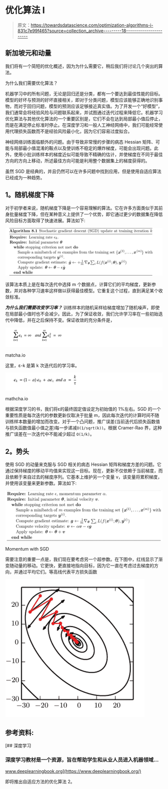 # 优化算法 I

> 原文：<https://towardsdatascience.com/optimization-algorithms-i-831c7e99f465?source=collection_archive---------18----------------------->

## 新加坡元和动量

我们将有一个简短的优化概述，因为为什么需要它，稍后我们将讨论几个突出的算法。

为什么我们需要优化算法？

机器学习中的所有问题，无论是回归还是分类，都有一个要达到最佳性能的目标。模型的好坏与预测的好坏直接相关，即对于分类问题，模型应该能够正确地识别事物，而对于回归问题，模型的预测应该足够接近真实值。为了开发一个“好模型”，我们通常会将经验风险与问题联系起来，并试图通过迭代过程来降低它。机器学习优化算法与其他优化算法的一个重要区别是，它们不会在达到局部最小值后停止，而是在满足停止标准时停止。在深度学习和一般人工神经网络中，我们可能经常使用代理损失函数而不是经验风险最小化，因为它们容易过度拟合。

神经网络训练面临额外的问题。由于导致非常慢的步骤的病态 Hessian 矩阵、可能与局部最小值混淆的鞍点以及使训练不稳定的爆炸梯度，可能会出现问题。此外，使用小批训练样本的梯度近似可能导致不精确的估计，并使梯度在不同于最佳方向的方向上移动，所述最佳方向可能是利用整个数据集上的梯度获得的。

虽然 SGD 是经典的，并且仍然可以在许多问题中找到应用，但是使用自适应算法已经成为一种趋势。

## **1。随机梯度下降**

对于初学者来说，随机梯度下降是一个容易理解的算法。它在许多方面类似于其前身批量梯度下降，但在某种意义上提供了一个优势，即它通过更少的数据集在降低风险目标方面取得了快速进展。算法如下:

![](img/becabcd65906f0ce5e7186c9fccbbc7f.png)

该算法本质上是在每次迭代中选择 m 个数据点，计算它们的平均梯度，更新参数，并对各种学习速率这样做以获得最佳模型。它重复这个过程，直到满足某个收敛标准。

***为什么我们需要改变学习率？*** 训练样本的随机采样给梯度增加了随机噪声，即使在局部最小值时也不会减少。因此，为了保证收敛，我们允许学习率在一些初始迭代中降低，并在之后保持不变。保证收敛的充分条件是，

![](img/a591156988e78972b1f170a7f69f99fb.png)

matcha.io

这里，ε-k 是第 k 次迭代后的学习率。

![](img/f52649bcc3dd857df2b6d446999c741b.png)

mathcha.io

根据深度学习的书，我们将ε的最终固定值设定为初始值的 1%左右。SGD 的一个重要性质是每次迭代的参数更新仅取决于批量 m，因此每次迭代的计算时间不随训练样本数量的增加而改变。对于一个凸问题，推广误差(当前迭代后损失函数值与损失函数值最小值之差)每一步递减`O(1/sqrt(k))`。根据 Cramer-Rao 界，这种推广误差在一次迭代中不能减少超过 `O(1/k)`。

## **2。势头**

使用 SGD 的动量来克服与 SGD 相关的病态 Hessian 矩阵和梯度方差的问题。它通过保持梯度的移动平均值来实现这一目标。现在，更新不仅依赖于当前梯度，而且依赖于来自过去的梯度序列。它基本上维护另一个变量 v，该变量将累积梯度，并使用该变量来更新参数。算法如下:

![](img/c95127d573b36dc1f204d0725427ffb5.png)

Momentum with SGD

需要注意的重要一点是，我们现在要考虑另一个超参数。在下图中，红线显示了渐变随动量的移动。它更快，更直接地指向目标，因为它一直在考虑过去梯度的方向，并通过平均它们。等高线代表平方损失函数

![](img/5fa41a0aba0d76053cb782089f782cd4.png)

## 参考资料:

 [## 深度学习

### 深度学习教材是一个资源，旨在帮助学生和从业人员进入机器领域…

www.deeplearningbook.org](https://www.deeplearningbook.org/) 

即将推出自适应方法的优化算法 2。